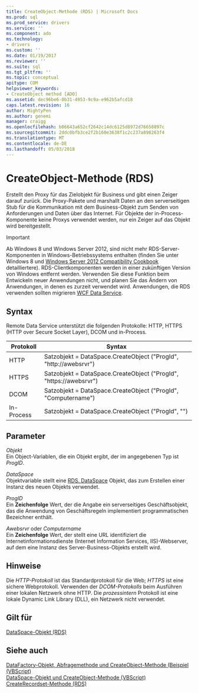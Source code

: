 ```yaml
---
title: CreateObject-Methode (RDS) | Microsoft Docs
ms.prod: sql
ms.prod_service: drivers
ms.service: ''
ms.component: ado
ms.technology:
- drivers
ms.custom: ''
ms.date: 01/19/2017
ms.reviewer: ''
ms.suite: sql
ms.tgt_pltfrm: ''
ms.topic: conceptual
apitype: COM
helpviewer_keywords:
- CreateObject method [ADO]
ms.assetid: dec96be6-0b31-4953-9c9a-e962b5afcd18
caps.latest.revision: 16
author: MightyPen
ms.author: genemi
manager: craigg
ms.openlocfilehash: b06643a652cf2642c14dc6125d8972d76658897c
ms.sourcegitcommit: 2ddc0bfb3ce2f2b160e3638f1c2c237a898263f4
ms.translationtype: MT
ms.contentlocale: de-DE
ms.lasthandoff: 05/03/2018
---
```

# <a name="createobject-method-rds"></a>CreateObject-Methode (RDS)
Erstellt den Proxy für das Zielobjekt für Business und gibt einen Zeiger darauf zurück. Die Proxy-Pakete und marshallt Daten an den serverseitigen Stub für die Kommunikation mit dem Business-Objekt zum Senden von Anforderungen und Daten über das Internet. Für Objekte der in-Process-Komponente keine Proxys verwendet werden, nur ein Zeiger auf das Objekt wird bereitgestellt.  
  
> [!IMPORTANT]
>  Ab Windows 8 und Windows Server 2012, sind nicht mehr RDS-Server-Komponenten in Windows-Betriebssystems enthalten (finden Sie unter Windows 8 und [Windows Server 2012 Compatibility Cookbook](https://www.microsoft.com/en-us/download/details.aspx?id=27416) detailliertere). RDS-Clientkomponenten werden in einer zukünftigen Version von Windows entfernt werden. Verwenden Sie diese Funktion beim Entwickeln neuer Anwendungen nicht, und planen Sie das Ändern von Anwendungen, in denen es zurzeit verwendet wird. Anwendungen, die RDS verwenden sollten migrieren [WCF Data Service](http://go.microsoft.com/fwlink/?LinkId=199565).  
  
## <a name="syntax"></a>Syntax  
 Remote Data Service unterstützt die folgenden Protokolle: HTTP, HTTPS (HTTP over Secure Socket Layer), DCOM und in-Process.  
  
|Protokoll|Syntax|  
|--------------|------------|  
|HTTP|Satzobjekt = DataSpace.CreateObject ("ProgId", "http://awebsrvr")|  
|HTTPS|Satzobjekt = DataSpace.CreateObject ("ProgId", "https://awebsrvr")|  
|DCOM|Satzobjekt = DataSpace.CreateObject ("ProgId", "Computername")|  
|In-Process|Satzobjekt = DataSpace.CreateObject ("ProgId", "")|  
  
## <a name="parameters"></a>Parameter  
 *Objekt*  
 Ein Object-Variablen, die ein Objekt ergibt, der im angegebenen Typ ist *ProgID*.  
  
 *DataSpace*  
 Objektvariable stellt eine [RDS. DataSpace](../../../ado/reference/rds-api/dataspace-object-rds.md) Objekt, das zum Erstellen einer Instanz des neuen Objekts verwendet.  
  
 *ProgID*  
 Ein **Zeichenfolge** Wert, der die Angabe ein serverseitiges Geschäftsobjekt, das die Anwendung von Geschäftsregeln implementiert programmatischen Bezeichner enthält.  
  
 *Awebsrvr* oder *Computername*  
 Ein **Zeichenfolge** Wert, der stellt eine URL identifiziert die Internetinformationsdienste (Internet Information Services, IIS)-Webserver, auf dem eine Instanz des Server-Business-Objekts erstellt wird.  
  
## <a name="remarks"></a>Hinweise  
 Die *HTTP-Protokoll* ist das Standardprotokoll für die Web; *HTTPS* ist eine sichere Webprotokoll. Verwenden der *DCOM-Protokolls* beim Ausführen einer lokalen Netzwerk ohne HTTP. Die *prozessintern* Protokoll ist eine lokale Dynamic Link Library (DLL), ein Netzwerk nicht verwendet.  
  
## <a name="applies-to"></a>Gilt für  
 [DataSpace-Objekt (RDS)](../../../ado/reference/rds-api/dataspace-object-rds.md)  
  
## <a name="see-also"></a>Siehe auch  
 [DataFactory-Objekt, Abfragemethode und CreateObject-Methode (Beispiel (VBScript)](../../../ado/reference/rds-api/datafactory-object-query-method-and-createobject-method-example-vbscript.md)   
 [DataSpace-Objekt und CreateObject-Methode (VBScript)](../../../ado/reference/rds-api/dataspace-object-and-createobject-method-example-vbscript.md)   
 [CreateRecordset-Methode (RDS)](../../../ado/reference/rds-api/createrecordset-method-rds.md)


